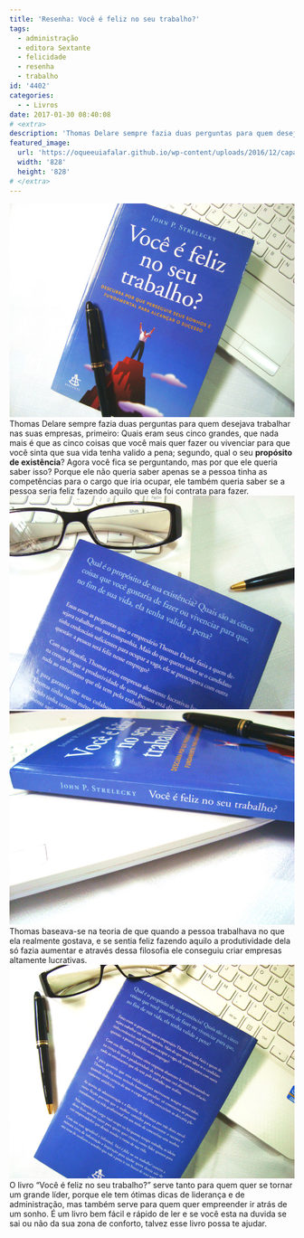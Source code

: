 ```yaml
---
title: 'Resenha: Você é feliz no seu trabalho?'
tags:
  - administração
  - editora Sextante
  - felicidade
  - resenha
  - trabalho
id: '4402'
categories:
  - - Livros
date: 2017-01-30 08:40:08
# <extra>
description: 'Thomas Delare sempre fazia duas perguntas para quem desejava trabalhar nas suas empresas, primeiro: Quais eram seus cinco grandes, que nada mais é que as cinco coisas que você mais quer fazer ou vivenciar para que você sinta que sua vida tenha valido a pena; segundo, qual o seu propósito de existência? Agora você fica se perguntando, mas por que ele queria saber isso? Porque ele não queria saber apenas se a pessoa tinha as competências para o cargo que iria ocupar, ele também queria saber se a pessoa seria feliz fazendo aquilo que ela foi contrata para fazer. Thomas baseava-se na teoria de que quando a pessoa trabalhava no que ela realmente gostava, e se sentia feliz fazendo aquilo a produtividade dela só fazia aumentar e através dessa filosofia ele conseguiu criar empresas altamente lucrativas. O livro “Você é &hellip;'
featured_image: 
  url: 'https://oqueeuiafalar.github.io/wp-content/uploads/2016/12/capa-você-é-feliz-no-seu-trabalho.jpg'
  width: '828'
  height: '828'
# </extra>
---
```


![livro - você é feliz no seu trabalho - resenha](/wp-content/uploads/2016/12/capa-você-é-feliz-no-seu-trabalho.jpg) Thomas Delare sempre fazia duas perguntas para quem desejava trabalhar nas suas empresas, primeiro: Quais eram seus cinco grandes, que nada mais é que as cinco coisas que você mais quer fazer ou vivenciar para que você sinta que sua vida tenha valido a pena; segundo, qual o seu **propósito de existência**? Agora você fica se perguntando, mas por que ele queria saber isso? Porque ele não queria saber apenas se a pessoa tinha as competências para o cargo que iria ocupar, ele também queria saber se a pessoa seria feliz fazendo aquilo que ela foi contrata para fazer. ![resenha - você é feliz no seu trabalho?](/wp-content/uploads/2016/12/resenha-do-livro-você-é-feliz-no-seu-trabalho.jpg) ![resumo - você é feliz no seu trabalho ?](/wp-content/uploads/2016/12/lombada-livro-você-é-feliz-no-seu-trabalho.jpg) Thomas baseava-se na teoria de que quando a pessoa trabalhava no que ela realmente gostava, e se sentia feliz fazendo aquilo a produtividade dela só fazia aumentar e através dessa filosofia ele conseguiu criar empresas altamente lucrativas. ![resenha do livro : você é feliz no seu trabalho](/wp-content/uploads/2016/12/contra-capa-livro-você-é-feliz-no-seu-trabalho.jpg) O livro “Você é feliz no seu trabalho?” serve tanto para quem quer se tornar um grande líder, porque ele tem ótimas dicas de liderança e de administração, mas também serve para quem quer empreender ir atrás de um sonho. É um livro bem fácil e rápido de ler e se você esta na duvida se sai ou não da sua zona de conforto, talvez esse livro possa te ajudar.
